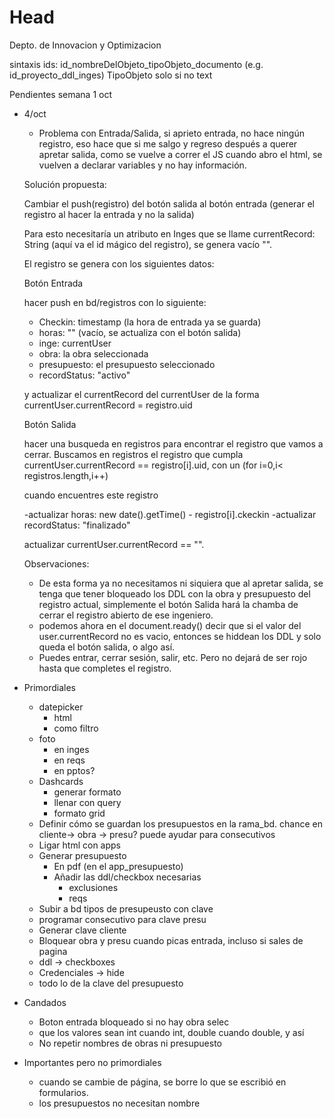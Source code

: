 # Head
Depto. de Innovacion y Optimizacion

sintaxis ids: id_nombreDelObjeto_tipoObjeto_documento (e.g. id_proyecto_ddl_inges) TipoObjeto solo si no text

Pendientes semana  1 oct 

- 4/oct 

  - Problema con Entrada/Salida, si aprieto entrada, no hace ningún registro, eso hace que si me salgo y regreso después a querer apretar salida, como se vuelve a correr el JS cuando abro el html, se vuelven a declarar variables y no hay información.

  Solución propuesta:

  Cambiar el push(registro) del botón salida al botón entrada (generar el registro al hacer la entrada y no la salida)

  Para esto necesitaría un atributo en Inges que se llame currentRecord: String (aquí va el id mágico del registro), se genera vacío "".

  El registro se genera con los siguientes datos:

    Botón Entrada

    hacer push en bd/registros con lo siguiente:

    - Checkin: timestamp (la hora de entrada ya se guarda)
    - horas: "" (vacío, se actualiza con el botón salida)
    - inge: currentUser
    - obra: la obra seleccionada
    - presupuesto: el presupuesto seleccionado
    - recordStatus: "activo"

    y actualizar el currentRecord del currentUser de la forma currentUser.currentRecord = registro.uid

    Botón Salida

    hacer una busqueda en registros para encontrar el registro que vamos a cerrar. Buscamos en registros el registro que cumpla 
    currentUser.currentRecord == registro[i].uid, con un (for i=0,i< registros.length,i++)

    cuando encuentres este registro

    -actualizar horas: new date().getTime() - registro[i].ckeckin
    -actualizar recordStatus: "finalizado"

    actualizar currentUser.currentRecord == "".


    Observaciones:

     - De esta forma ya no necesitamos ni siquiera que al apretar salida, se tenga que tener bloqueado los DDL con la obra y 
     presupuesto del registro actual, simplemente el botón Salida hará la chamba de cerrar el registro abierto de ese ingeniero.
     - podemos ahora en el document.ready() decir que si el valor del user.currentRecord no es vacio, entonces se hiddean los DDL y solo queda el botón salida, o algo así. 
     - Puedes entrar, cerrar sesión, salir, etc. Pero no dejará de ser rojo hasta que completes el registro.



- Primordiales
  
  - datepicker
    - html
    - como filtro
  - foto
    - en inges
    - en reqs
    - en pptos?
  - Dashcards
    - generar formato
    - llenar con query
    - formato grid
  - Definir cómo se guardan los presupuestos en la rama_bd. chance en cliente-> obra -> presu? puede ayudar para consecutivos
  - Ligar html con apps
  - Generar presupuesto
    - En pdf (en el app_presupuesto)
    - Añadir las ddl/checkbox necesarias
      - exclusiones
      - reqs
  - Subir a bd tipos de presupeusto con clave
  - programar consecutivo para clave presu
  - Generar clave cliente
  - Bloquear obra y presu cuando picas entrada, incluso si sales de pagina
  - ddl -> checkboxes
  - Credenciales -> hide
  - todo lo de la clave del presupuesto

  
- Candados
  - Boton entrada bloqueado si no hay obra selec
  - que los valores sean int cuando int, double cuando double, y así
  - No repetir nombres de obras ni presupuesto

- Importantes pero no primordiales
  - cuando se cambie de página, se borre lo que se escribió en formularios.
  - los presupuestos no necesitan nombre
